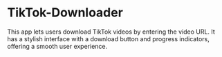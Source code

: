 # TikTok-Downloader
This app lets users download TikTok videos by entering the video URL. It has a stylish interface with a download button and progress indicators, offering a smooth user experience.
